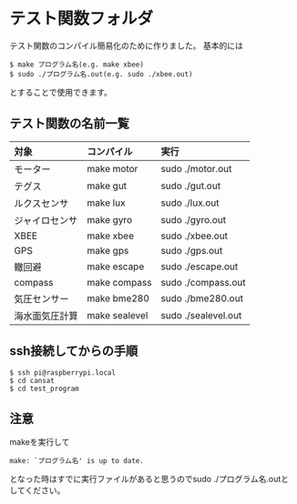 # テスト関数フォルダ

テスト関数のコンパイル簡易化のために作りました。
基本的には

```shell
$ make プログラム名(e.g. make xbee)
$ sudo ./プログラム名.out(e.g. sudo ./xbee.out)
```

とすることで使用できます。

## テスト関数の名前一覧

|対象|コンパイル|実行|
|:--|:--|:--|
|モーター|make motor|sudo ./motor.out|
|テグス|make gut|sudo ./gut.out|
|ルクスセンサ|make lux|sudo ./lux.out|
|ジャイロセンサ|make gyro|sudo ./gyro.out|
|XBEE|make xbee|sudo ./xbee.out|
|GPS|make gps|sudo ./gps.out|
|轍回避|make escape|sudo ./escape.out|
|compass|make compass|sudo ./compass.out|
|気圧センサー|make bme280|sudo ./bme280.out|
|海水面気圧計算|make sealevel|sudo ./sealevel.out|
## ssh接続してからの手順

```shell
$ ssh pi@raspberrypi.local
$ cd cansat
$ cd test_program
```

## 注意

makeを実行して
```shell
make: `プログラム名' is up to date.
```
となった時はすでに実行ファイルがあると思うのでsudo ./プログラム名.outとしてください。
